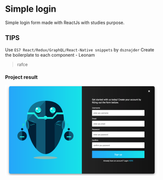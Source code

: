 # Simple login

Simple login form made with ReactJs with studies purpose.

## TIPS
Use `ES7 React/Redux/GraphQL/React-Native snippets` by `dsznajder`
Create the boilerplate to each component - Leonam
> rafce

### Project result

![proj](./public/form.png)